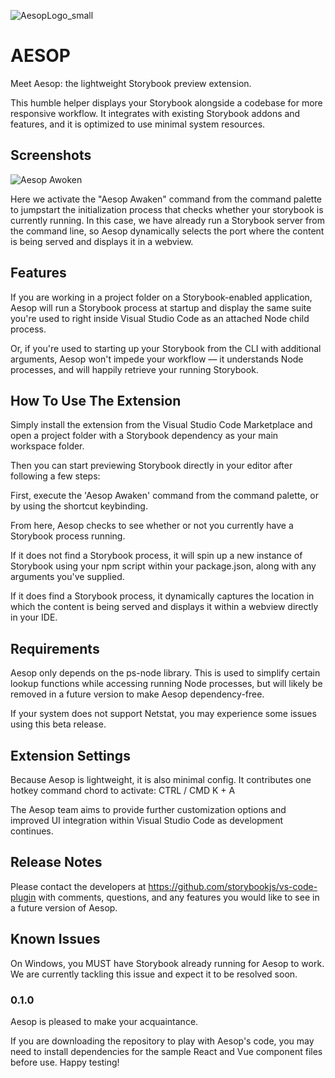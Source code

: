 ![AesopLogo_small](https://user-images.githubusercontent.com/55175891/72542775-b433f880-3852-11ea-8483-02066bc9e8ca.jpg)

# AESOP
Meet Aesop: the lightweight Storybook preview extension.
 
This humble helper displays your Storybook alongside a codebase for more responsive workflow. It integrates with existing Storybook addons and features, and it is optimized to use minimal system resources.

## Screenshots
![Aesop Awoken](https://user-images.githubusercontent.com/55175891/72540358-b3996300-384e-11ea-9477-e8823d1aedaa.gif)

Here we activate the "Aesop Awaken" command from the command palette to jumpstart the initialization process that checks whether your storybook is currently running. In this case, we have already run a Storybook server from the command line, so Aesop dynamically selects the port where the content is being served and displays it in a webview.

## Features
If you are working in a project folder on a Storybook-enabled application, Aesop will run a Storybook process at startup and display the same suite you're used to right inside Visual Studio Code as an attached Node child process.

Or, if you're used to starting up your Storybook from the CLI with additional arguments, Aesop won't impede your workflow — it understands Node processes, and will happily retrieve your running Storybook.

## How To Use The Extension
Simply install the extension from the Visual Studio Code Marketplace and open a project folder with a Storybook dependency as your main workspace folder. 

Then you can start previewing Storybook directly in your editor after following a few steps:

First, execute the 'Aesop Awaken' command from the command palette, or by using the shortcut keybinding.

From here, Aesop checks to see whether or not you currently have a Storybook process running. 

If it does not find a Storybook process, it will spin up a new instance of Storybook using your npm script within your package.json, along with any arguments you've supplied.

If it does find a Storybook process, it dynamically captures the location in which the content is being served and displays it within a webview directly in your IDE.

## Requirements
Aesop only depends on the ps-node library. This is used to simplify certain lookup functions while accessing running Node processes, but will likely be removed in a future version to make Aesop dependency-free.

If your system does not support Netstat, you may experience some issues using this beta release.

## Extension Settings
Because Aesop is lightweight, it is also minimal config. It contributes one hotkey command chord to activate: CTRL / CMD K + A

The Aesop team aims to provide further customization options and improved UI integration within Visual Studio Code as development continues.

## Release Notes
Please contact the developers at https://github.com/storybookjs/vs-code-plugin with comments, questions, and any features you would like to see in a future version of Aesop.

## Known Issues
On Windows, you MUST have Storybook already running for Aesop to work. We are currently tackling this issue and expect it to be resolved soon.

### 0.1.0
Aesop is pleased to make your acquaintance.

If you are downloading the repository to play with Aesop's code, you may need to install dependencies for the sample React and Vue component files before use. Happy testing!
